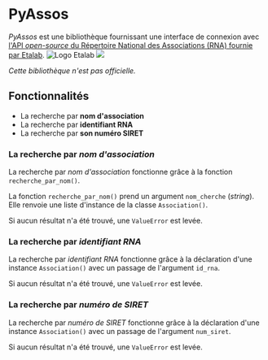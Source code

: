 # PyAssos
_PyAssos_ est une bibliothèque fournissant une interface de connexion avec [l'API _open-source_ du 
Répertoire National des Associations (RNA) fournie par Etalab](https://entreprise.data.gouv.fr/api_doc/rna).
![](https://entreprise.data.gouv.fr/img/etalab.6d769a61.svg "Logo Etalab")
![](https://api.gouv.fr/images/api-logo/dinum.png)

_Cette bibliothèque n'est pas officielle._
## Fonctionnalités
- La recherche par **nom d'association**
- La recherche par **identifiant RNA**
- La recherche par **son numéro SIRET**

### La recherche par _nom d'association_
La recherche par _nom d'association_ fonctionne grâce à la fonction `recherche_par_nom()`.

La fonction `recherche_par_nom()` prend un argument `nom_cherche` (_string_).
Elle renvoie une liste d'instance de la classe `Association()`.

Si aucun résultat n'a été trouvé, une `ValueError` est levée.

### La recherche par _identifiant RNA_
La recherche par _identifiant RNA_ fonctionne grâce à la déclaration d'une instance `Association()` avec un passage de
l'argument `id_rna`.

Si aucun résultat n'a été trouvé, une `ValueError` est levée.

### La recherche par _numéro de SIRET_
La recherche par _numéro de SIRET_ fonctionne grâce à la déclaration d'une instance `Association()` avec un passage de
l'argument `num_siret`.

Si aucun résultat n'a été trouvé, une `ValueError` est levée.